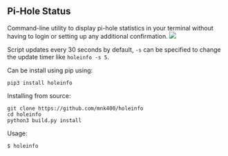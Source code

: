 ## Pi-Hole Status

Command-line utility to display pi-hole statistics in your terminal without having to login or setting up any additional confirmation. 
![](img/terminal-screenshot.png)

Script updates every 30 seconds by default, `-s` can be specified to change the update
timer like `holeinfo -s 5`.

Can be install using pip using:
```
pip3 install holeinfo
```

Installing from source:
```
git clone https://github.com/mnk400/holeinfo
cd holeinfo
python3 build.py install
```

Usage:
```
$ holeinfo
```


